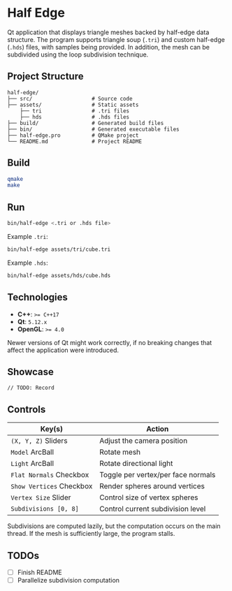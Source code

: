# Half Edge

Qt application that displays triangle meshes backed by half-edge data structure.
The program supports triangle soup (`.tri`) and custom half-edge (`.hds`) files, with samples being provided.
In addition, the mesh can be subdivided using the loop subdivision technique.

## Project Structure

```plaintext
half-edge/
├── src/                   # Source code
├── assets/                # Static assets
    ├── tri                # .tri files
    ├── hds                # .hds files
├── build/                 # Generated build files
├── bin/                   # Generated executable files
├── half-edge.pro          # QMake project
└── README.md              # Project README
```

## Build

```bash
qmake
make
```

## Run

```bash
bin/half-edge <.tri or .hds file>
```

Example `.tri`:

```bash
bin/half-edge assets/tri/cube.tri
```

Example `.hds`:

```bash
bin/half-edge assets/hds/cube.hds
```

## Technologies

* **C++**: `>= C++17`
* **Qt**: `5.12.x`
* **OpenGL**: `>= 4.0`

Newer versions of Qt might work correctly, if no breaking changes that affect the application were introduced.

## Showcase

```
// TODO: Record
```

## Controls

| Key(s)                   | Action                             |
|--------------------------|------------------------------------|
| `(X, Y, Z)` Sliders      | Adjust the camera position         |
| `Model` ArcBall          | Rotate mesh                        |
| `Light` ArcBall          | Rotate directional light           |
| `Flat Normals` Checkbox  | Toggle per vertex/per face normals |
| `Show Vertices` Checkbox | Render spheres around vertices     |
| `Vertex Size` Slider     | Control size of vertex spheres     |
| `Subdivisions [0, 8]`    | Control current subdivision level  |

Subdivisions are computed lazily, but the computation occurs on the main thread.
If the mesh is sufficiently large, the program stalls.

## TODOs

* [ ] Finish README
* [ ] Parallelize subdivision computation
